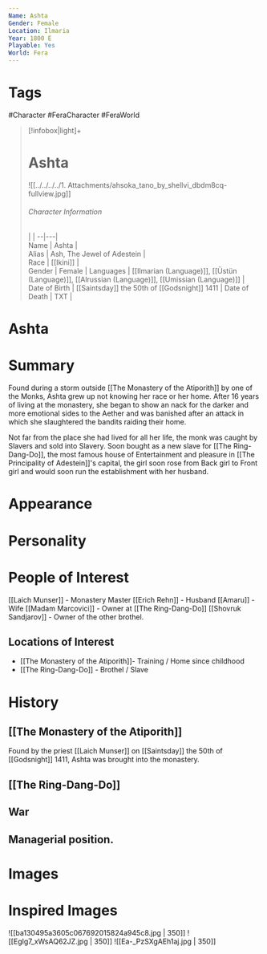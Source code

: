 ```yaml
---
Name: Ashta
Gender: Female
Location: Ilmaria
Year: 1800 E
Playable: Yes
World: Fera
---
```

# Tags
#Character #FeraCharacter #FeraWorld

> [!infobox|light]+  
> # Ashta
> ![[../../../../1. Attachments/ahsoka_tano_by_shellvi_dbdm8cq-fullview.jpg]]
> ###### Character Information
>  |   |
> --|---|  
> Name | Ashta |  
> Alias | Ash, The Jewel of Adestein |  
> Race | [[Ikini]] |  
> Gender | Female |
> Languages | [[Ilmarian (Language)]], [[Üstün (Language)]], [[Alrussian (Language)]], [[Umissian (Language)]]  |
> Date of Birth | [[Saintsday]] the 50th of [[Godsnight]] 1411 |
> Date of Death | TXT |

# Ashta

# Summary
Found during a storm outside [[The Monastery of the Atiporith]] by one of the Monks, Ashta grew up not knowing her race or her home. After 16 years of living at the monastery, she began to show an nack for the darker and more emotional sides to the Aether and was banished after an attack in which she slaughtered the bandits raiding their home.

Not far from the place she had lived for all her life, the monk was caught by Slavers and sold into Slavery. Soon bought as a new slave for [[The Ring-Dang-Do]], the most famous house of Entertainment and pleasure in [[The Principality of Adestein]]'s capital, the girl soon rose from Back girl to Front girl and would soon run the establishment with her husband.

# Appearance

# Personality

# People of Interest
[[Laich Munser]] - Monastery Master 
[[Erich Rehn]] - Husband
[[Amaru]] - Wife
[[Madam Marcovici]] - Owner at [[The Ring-Dang-Do]]
[[Shovruk Sandjarov]] - Owner of the other brothel.

## Locations of Interest
- [[The Monastery of the Atiporith]]- Training / Home since childhood
- [[The Ring-Dang-Do]] - Brothel / Slave 

# History

## [[The Monastery of the Atiporith]]
Found by the priest [[Laich Munser]] on [[Saintsday]] the 50th of [[Godsnight]] 1411, Ashta was brought into the monastery. 

## [[The Ring-Dang-Do]]

## War

## Managerial position.

# Images

# Inspired Images
![[ba130495a3605c067692015824a945c8.jpg | 350]]
![[EgIg7_xWsAQ62JZ.jpg | 350]]
![[Ea-_PzSXgAEh1aj.jpg | 350]]